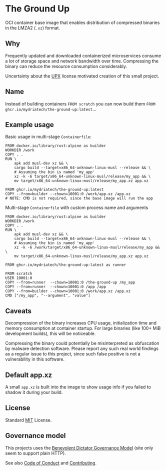 # The Ground Up

OCI container base image that enables distribution of compressed binaries in the
LMZA2 (`.xz`) format.

## Why

Frequently updated and downloaded containerized microservices consume a lot of
storage space and network bandwidth over time.
Compressing the binary can reduce the resource consumption considerably.

Uncertainty about the [UPX](https://github.com/upx/upx) license motivated
creation of this small project.

## Name

Instead of building containers `FROM scratch` you can now build them
`FROM ghcr.io/mydriatech/the-ground-up:latest`...

## Example usage

Basic usage in multi-stage `Containerfile`:

```text
FROM docker.io/library/rust:alpine as builder
WORKDIR /work
COPY . .
RUN \
    apk add musl-dev xz && \
    cargo build --target=x86_64-unknown-linux-musl --release && \
    # Assuming the bin is named 'my_app'
    xz -k -6 target/x86_64-unknown-linux-musl/release/my_app && \
    mv target/x86_64-unknown-linux-musl/release/my_app.xz app.xz

FROM ghcr.io/mydriatech/the-ground-up:latest
COPY --from=builder --chown=10001:0 /work/app.xz /app.xz
# NOTE: CMD is not required, since the base image will run the app
```

Multi-stage `Containerfile` with custom process name and arguments

```text
FROM docker.io/library/rust:alpine as builder
WORKDIR /work
COPY . .
RUN \
    apk add musl-dev xz && \
    cargo build --target=x86_64-unknown-linux-musl --release && \
    # Assuming the bin is named 'my_app'
    xz -k -6 /work/target/x86_64-unknown-linux-musl/release/my_app && \
    mv target/x86_64-unknown-linux-musl/release/my_app.xz app.xz

FROM ghcr.io/mydriatech/the-ground-up:latest as runner

FROM scratch
USER 10001:0
COPY --from=runner  --chown=10001:0 /the-ground-up /my_app
COPY --from=runner  --chown=10001:0 /app /app
COPY --from=builder --chown=10001:0 /work/app.xz /app.xz
CMD ["/my_app", "--argument", "value"]
```

## Caveats

Decompression of the binary increases CPU usage, initialization time and memory
consumption at container startup.
For large binaries (like 100+ MiB development builds), this will be noticeable.

Compressing the binary could potentially be misinterpreted as obfuscation by
malware detection software.
Please report any such real world findings as a regular issue to this project,
since such false positive is not a vulnerability in this software.

## Default app.xz

A small `app.xz` is built into the image to show usage info if you failed to
shadow it during your build.

## License

Standard [MIT](./LICENSE) License.

## Governance model

This projects uses the [Benevolent Dictator Governance Model](http://oss-watch.ac.uk/resources/benevolentdictatorgovernancemodel) (site only seem to support plain HTTP).

See also [Code of Conduct](CODE_OF_CONDUCT.md) and [Contributing](CONTRIBUTING.md).

